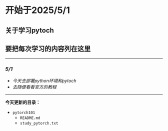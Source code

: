 # **开始于2025/5/1**
## 关于学习pytoch
## 要把每次学习的内容列在这里
---
### ***5/1***
- *今天去部署python环境和pytoch*
- *去随便看看官方的教程*
---
**今天更新的目录：**

- `pytorch101`
    - `README.md`
    - `study_pytorch.txt`
